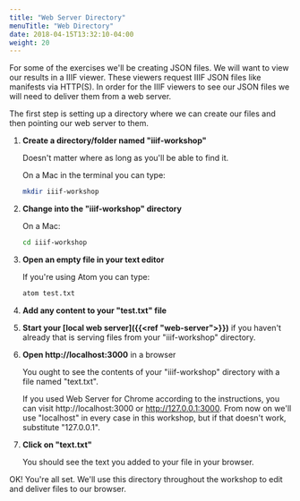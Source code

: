 ```yaml
---
title: "Web Server Directory"
menuTitle: "Web Directory"
date: 2018-04-15T13:32:10-04:00
weight: 20
---
```


For some of the exercises we'll be creating JSON files. We will want to view our results in a IIIF viewer. These viewers request IIIF JSON files like manifests via HTTP(S). In order for the IIIF viewers to see our JSON files we will need to deliver them from a web server.

The first step is setting up a directory where we can create our files and then pointing our web server to them.

1. **Create a directory/folder named "iiif-workshop"**

    Doesn't matter where as long as you'll be able to find it.

    On a Mac in the terminal you can type:

    ```sh
    mkdir iiif-workshop
    ```

2. **Change into the "iiif-workshop" directory**

    On a Mac:

    ```sh
    cd iiif-workshop
    ```

3. **Open an empty file in your text editor**

    If you're using Atom you can type:

    ```sh
    atom test.txt
    ```

4. **Add any content to your "test.txt" file**

5. **Start your [local web server]({{<ref "web-server">}})** if you haven't already that is serving files from your "iiif-workshop" directory.

6. **Open http://localhost:3000** in a browser

    You ought to see the contents of your "iiif-workshop" directory with a file named "text.txt".

    If you used Web Server for Chrome according to the instructions, you can visit http://localhost:3000 or http://127.0.0.1:3000. From now on we'll use "localhost" in every case in this workshop, but if that doesn't work, substitute "127.0.0.1".

7. **Click on "text.txt"**

    You should see the text you added to your file in your browser.

OK! You're all set. We'll use this directory throughout the workshop to edit and deliver files to our browser.
